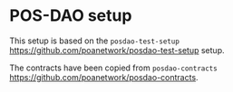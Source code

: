 # POS-DAO setup

This setup is based on the `posdao-test-setup` https://github.com/poanetwork/posdao-test-setup
setup.

The contracts have been copied from `posdao-contracts` https://github.com/poanetwork/posdao-contracts.
